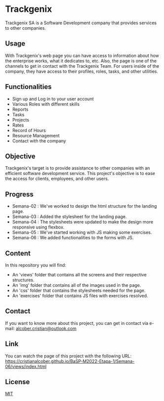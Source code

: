 # Trackgenix

Trackgenix SA is a Software Development company that provides services to other companies.

## Usage

With Trackgenix's web page you can have access to information about how the enterprise works, what it dedicates to, etc. Also, the page is one of the channels to get in contact with the Trackgenix Team.
For users inside of the company, they have access to their profiles, roles, tasks, and other utilities.

## Functionalities

* Sign up and Log in to your user account
* Various Roles with different skills
* Reports
* Tasks
* Projects
* Rates
* Record of Hours
* Resource Management
* Contact with the company

## Objective

Trackgenix's target is to provide assistance to other companies with an efficient software development service.
This project's objective is to ease the access for clients, employees, and other users.

## Progress

* Semana-02 : We've worked to design the html structure for the landing page.
* Semana-03 : Added the stylesheet for the landing page.
* Semana-04 : The stylesheets were updated to make the design more responsive using flexbox.
* Semana-05 : We've started working with JS making some exercises.
* Semana-06 : We added functionalities to the forms with JS.
## Content

In this repository you will find:

* An 'views' folder that contains all the screens and their respective structures.
* An 'img' folder that contains all of the images used in the page.
* An 'css' folder that contains the stylesheets needed for the page.
* An 'exercises' folder that contains JS files with exercises resolved.

## Contact

If you want to know more about this project, you can get in contact via e-mail: alcober.cristian@outlook.com

## Link

You can watch the page of this project with the following URL: 
https://cristianalcober.github.io/BaSP-M2022-Etapa-1/Semana-06/views/index.html

## License

[MIT](https://choosealicense.com/licenses/mit/)